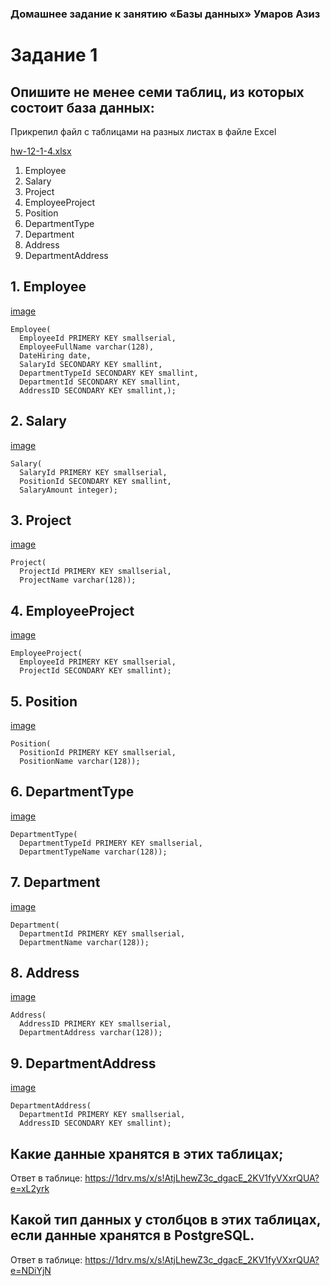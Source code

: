 ### Домашнее задание к занятию «Базы данных» Умаров Азиз

# Задание 1
## Опишите не менее семи таблиц, из которых состоит база данных:
Прикрепил файл с таблицами на разных листах в файле Excel

[hw-12-1-4.xlsx](https://github.com/UmarovAM/sys-homework/files/11486844/hw-12-1-4.xlsx)


1. Employee
2. Salary
3. Project
4. EmployeeProject
5. Position
6. DepartmentType
7. Department
8. Address
9.	DepartmentAddress

## 1.	Employee
[image](https://github.com/UmarovAM/sys-homework/assets/118117183/cd462c26-dc98-4475-b153-3d0e0420aa90)
```
Employee(
  EmployeeId PRIMERY KEY smallserial,
  EmployeeFullName varchar(128),
  DateHiring date,
  SalaryId SECONDARY KEY smallint,
  DepartmentTypeId SECONDARY KEY smallint,
  DepartmentId SECONDARY KEY smallint,
  AddressID SECONDARY KEY smallint,);
```
## 2.	Salary
[image](https://github.com/UmarovAM/sys-homework/assets/118117183/74a03b87-b015-47f6-9ccf-9239ae10e7ed)
```
Salary(
  SalaryId PRIMERY KEY smallserial,
  PositionId SECONDARY KEY smallint,
  SalaryAmount integer);
```
## 3.	Project
[image](https://github.com/UmarovAM/sys-homework/assets/118117183/1eae8981-c6d4-4f0e-b1b2-fe273bf35c07)
```
Project(
  ProjectId PRIMERY KEY smallserial,
  ProjectName varchar(128));
```
## 4.	EmployeeProject
[image](https://github.com/UmarovAM/sys-homework/assets/118117183/d8f670bb-c02b-421b-9927-658b01894d95)
```
EmployeeProject(
  EmployeeId PRIMERY KEY smallserial,
  ProjectId SECONDARY KEY smallint);
```
## 5.	Position
[image](https://github.com/UmarovAM/sys-homework/assets/118117183/8dbde879-d68f-4865-8625-7e2b1b7574f6)
```
Position(
  PositionId PRIMERY KEY smallserial,
  PositionName varchar(128));
```
## 6.	DepartmentType
[image](https://github.com/UmarovAM/sys-homework/assets/118117183/0be339f9-6e48-4ca9-ac96-15fd2af69c37)
```
DepartmentType(
  DepartmentTypeId PRIMERY KEY smallserial,
  DepartmentTypeName varchar(128));
```
## 7.	Department
[image](https://github.com/UmarovAM/sys-homework/assets/118117183/eb06234e-42c4-4af8-8f46-0bce097ea384)
```
Department(
  DepartmentId PRIMERY KEY smallserial,
  DepartmentName varchar(128));
```
## 8.	Address
[image](https://github.com/UmarovAM/sys-homework/assets/118117183/9b3f5345-7e16-4662-a3aa-4af5694d8b28)
```
Address(
  AddressID PRIMERY KEY smallserial,
  DepartmentAddress varchar(128));
```
## 9.	DepartmentAddress
[image](https://github.com/UmarovAM/sys-homework/assets/118117183/0e80b7d7-3ef0-4bc2-80ad-3869c97139f4)
```
DepartmentAddress(
  DepartmentId PRIMERY KEY smallserial,
  AddressID SECONDARY KEY smallint);
```


## Какие данные хранятся в этих таблицах;
Ответ в таблице:
https://1drv.ms/x/s!AtjLhewZ3c_dgacE_2KV1fyVXxrQUA?e=xL2yrk

## Какой тип данных у столбцов в этих таблицах, если данные хранятся в PostgreSQL.
Ответ в таблице:
https://1drv.ms/x/s!AtjLhewZ3c_dgacE_2KV1fyVXxrQUA?e=NDiYjN

